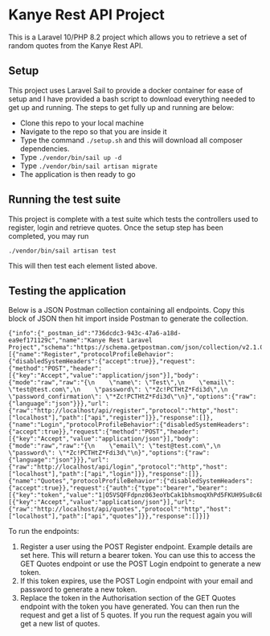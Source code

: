 # Kanye Rest API Project

This is a Laravel 10/PHP 8.2 project which allows you to retrieve a set of random quotes from the Kanye Rest API.


## Setup

This project uses Laravel Sail to provide a docker container for ease of setup and I have provided a bash script to download everything needed to get up and running. The steps to get fully up and running are below:

 - Clone this repo to your local machine
 - Navigate to the repo so that you are inside it
 - Type the command `./setup.sh` and this will download all composer dependencies.
 - Type `./vendor/bin/sail up -d`
 - Type `./vendor/bin/sail artisan migrate`
 - The application is then ready to go

## Running the test suite

This project is complete with a test suite which tests the controllers used to register, login and retrieve quotes. Once the setup step has been completed, you may run

    ./vendor/bin/sail artisan test

This will then test each element listed above.

## Testing the application

Below is a JSON Postman collection containing all endpoints. Copy this block of JSON then hit import inside Postman to generate the collection.

    {"info":{"_postman_id":"736dcdc3-943c-47a6-a18d-ea9ef171129c","name":"Kanye Rest Laravel Project","schema":"https://schema.getpostman.com/json/collection/v2.1.0/collection.json","_exporter_id":"11157529"},"item":[{"name":"Register","protocolProfileBehavior":{"disabledSystemHeaders":{"accept":true}},"request":{"method":"POST","header":[{"key":"Accept","value":"application/json"}],"body":{"mode":"raw","raw":"{\n    \"name\": \"Test\",\n    \"email\": \"test@test.com\",\n    \"password\": \"*Zc!PCTHtZ*Fdi3d\",\n    \"password_confirmation\": \"*Zc!PCTHtZ*Fdi3d\"\n}","options":{"raw":{"language":"json"}}},"url":{"raw":"http://localhost/api/register","protocol":"http","host":["localhost"],"path":["api","register"]}},"response":[]},{"name":"Login","protocolProfileBehavior":{"disabledSystemHeaders":{"accept":true}},"request":{"method":"POST","header":[{"key":"Accept","value":"application/json"}],"body":{"mode":"raw","raw":"{\n    \"email\": \"test@test.com\",\n    \"password\": \"*Zc!PCTHtZ*Fdi3d\"\n}","options":{"raw":{"language":"json"}}},"url":{"raw":"http://localhost/api/login","protocol":"http","host":["localhost"],"path":["api","login"]}},"response":[]},{"name":"Quotes","protocolProfileBehavior":{"disabledSystemHeaders":{"accept":true}},"request":{"auth":{"type":"bearer","bearer":[{"key":"token","value":"1|O5VSQFFdpnz063eoYbCak1bhsmoqXhPd5FKUH9Su8c6b72a4","type":"string"}]},"method":"GET","header":[{"key":"Accept","value":"application/json"}],"url":{"raw":"http://localhost/api/quotes","protocol":"http","host":["localhost"],"path":["api","quotes"]}},"response":[]}]}

To run the endpoints:

 1. Register a user using the POST Register endpoint. Example details are set here. This will return a bearer token. You can use this to access the GET Quotes endpoint or use the POST Login endpoint to generate a new token.
 2. If this token expires, use the POST Login endpoint with your email and password to generate a new token.
 3. Replace the token in the Authorisation section of the GET Quotes endpoint with the token you have generated. You can then run the request and get a list of 5 quotes. If you run the request again you will get a new list of quotes.
